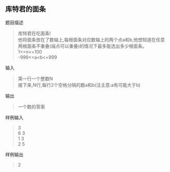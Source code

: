 ## 库特君的面条

题目描述
>库特君在吃面条!   
他将面条放在了数轴上,每根面条对应数轴上的两个点a和b,他想知道在任意两根面条不重叠(端点可以重叠)的情况下最多能选出多少根面条。
1<=n<=100  
-999<=a<b<=999

输入

> 第一行一个整数N  
> 接下来,N行,每行2个空格分隔的数a和b(注主意:a有可能大于b)

输出

> 一个数的答案

样例输入
>3  
6   3  
1   3  
2   5  

样例输出

>2